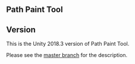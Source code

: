 ## **Path Paint Tool**

## Version
This is the Unity 2018.3 version of Path Paint Tool.

Please see the [master branch](https://github.com/Roland09/PathPaintTool) for the description.
